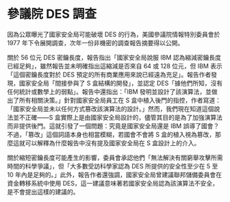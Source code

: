 # 參議院 DES 調查
因為公眾曝光了國家安全局可能破壞 DES 的行為，美國參議院情報特別委員會於 1977 年下令展開調查，次年一份非機密的調查報告摘要得以公開。

關於 56 位元 DES 密鑰長度，報告指出「國家安全局說服 IBM 認為縮減密鑰長度已經足夠」，雖然報告並未明確指出這縮減是否來自 64 或 128 位元，但 IBM 表示「這個密鑰長度對於 DES 預定的所有商業應用來說已經遠為充足」。報告作者發現，國家安全局「間接參與了 S 盒結構的開發」，並認定 DES「據他們所知，沒有任何統計或數學上的弱點」。報告中還指出：「IBM 發明並設計了該演算法，並做出了所有相關決策。」針對國家安全局員工在 S 盒中植入後門的指控，作者寫道：「國家安全局並未以任何方式篡改該演算法的設計。」然而，我們現在知道這個說法並不正確——S 盒實際上是由國家安全局設計的，儘管其目的是為了加強演算法而非提供後門。這就引發了一個問題：究竟是國家安全局還是 IBM 誤導了國會？不過，「篡改」這個詞語本身也相當模糊，若國會不會將 S 盒的植入視為篡改，那麼這就可以解釋為什麼報告中沒有提及國家安全局在 S 盒設計上的介入。

關於縮短密鑰長度可能產生的影響，委員會承認他們「無法解決有關窮舉攻擊所需時間的科學爭議」，但「大多數受訪科學家認為 DES 所提供的安全性至少在 5 至 10 年內是足夠的。」此外，報告作者還強調，國家安全局曾建議聯邦儲備委員會在資金轉移系統中使用 DES，這一建議意味著若國家安全局認為該演算法不安全，是不會提出這樣的建議的。
